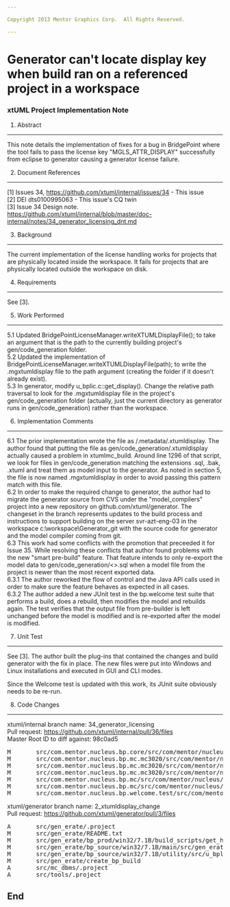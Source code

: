 ```yaml
---

Copyright 2013 Mentor Graphics Corp.  All Rights Reserved.

---
```


# Generator can't locate display key when build ran on a referenced project in a workspace
### xtUML Project Implementation Note



1. Abstract
-----------
This note details the implementation of fixes for a bug in BridgePoint where the tool
fails to pass the license key "MGLS_ATTR_DISPLAY" successfully from eclipse to generator
causing a generator license failure.

2. Document References
----------------------
[1] Issues 34, https://github.com/xtuml/internal/issues/34 - This issue  
[2] DEI dts0100995063 - This issue's CQ twin  
[3] Issue 34 Design note. https://github.com/xtuml/internal/blob/master/doc-internal/notes/34_generator_licensing_dnt.md  

3. Background
-------------
The current implementation of the license handling works for projects that are physically 
located inside the workspace.  It fails for projects that are physically located outside
the workspace on disk.  

4. Requirements
---------------
See [3].

5. Work Performed
-----------------
5.1 Updated BridgePointLicenseManager.writeXTUMLDisplayFile(); to take an argument that is the 
  path to the currently building project's gen/code_generation folder.  
5.2 Updated the implementation of BridgePointLicenseManager.writeXTUMLDisplayFile(path); to write 
  the .mgxtumldisplay file to the path argument (creating the folder if it doesn't already exist).   
5.3 In generator, modify u_bplic.c::get_display(). Change the relative path traversal to look for 
  the .mgxtumldisplay file in the project's gen/code_generation folder (actually, just the current
  directory as generator runs in gen/code_generation) rather than the workspace.  

6. Implementation Comments
--------------------------
6.1  The prior implementation wrote the file as <workspace>/.metadata/.xtumldisplay.  The author found
  that putting the file as gen/code_generation/.xtumldisplay actually caused a problem in xtumlmc_build.
  Around line 1296 of that script, we look for files in gen/code_generation matching the extensions .sql, 
  .bak, .xtuml and treat them as model input to the generator.  As noted in section 5, the file is now 
  named .mgxtumldisplay in order to avoid passing this pattern match with this file.  
6.2  In order to make the required change to generator, the author had to migrate the generator source
  from CVS under the "model_compilers" project into a new repository on github.com/xtuml/generator.
  The changeset in the branch represents updates to the build process and instructions to support building
  on the server svr-azt-eng-03 in the workspace c:\workspace\Generator_git with the source code for generator
  and the model compiler coming from git.  
6.3  This work had some conflicts with the promotion that preceeded it for Issue 35.  While resolving these
  conflicts that author found problems with the new "smart pre-build" feature.  That feature intends to 
  only re-export the model data to gen/code_generation/<<project>>.sql when a model file from the project is
  newer than the most recent exported data.  
6.3.1  The author reworked the flow of control and the Java API calls used in order to make sure the feature
  behaves as expected in all cases.  
6.3.2  The author added a new JUnit test in the bp.welcome test suite that performs a build, does a rebuild, 
  then modifies the model and rebuilds again.  The test verifies that the output file from pre-builder is left
  unchanged before the model is modified and is re-exported after the model is modified.

7. Unit Test
------------
See [3].  The author built the plug-ins that contained the changes and build generator with the fix in place.
The new files were put into Windows and Linux installations and executed in GUI and CLI modes.  

Since the Welcome test is updated with this work, its JUnit suite obviously needs to be re-run.

8. Code Changes
---------------
xtuml/internal branch name: 34_generator_licensing  
Pull request: https://github.com/xtuml/internal/pull/36/files  
Master Root ID to diff against: 98c0ad5
<pre>
M       src/com.mentor.nucleus.bp.core/src/com/mentor/nucleus/bp/core/util/BridgePointLicenseManager.java
M       src/com.mentor.nucleus.bp.mc.mc3020/src/com/mentor/nucleus/bp/mc/mc3020/ExportBuilder.java
M       src/com.mentor.nucleus.bp.mc.mc3020/src/com/mentor/nucleus/bp/mc/mc3020/MCBuilderArgumentHandler.java
M       src/com.mentor.nucleus.bp.mc.mc3020/src/com/mentor/nucleus/bp/mc/mc3020/ModelCompiler.java
M       src/com.mentor.nucleus.bp.mc/src/com/mentor/nucleus/bp/mc/AbstractExportBuilder.java
M       src/com.mentor.nucleus.bp.mc/src/com/mentor/nucleus/bp/mc/MCBuilderArgumentHandler.java
M       src/com.mentor.nucleus.bp.welcome.test/src/com/mentor/nucleus/bp/welcome/test/WelcomePageTestGPS.java
</pre>

xtuml/generator branch name: 2_xtumldisplay_change  
Pull request: https://github.com/xtuml/generator/pull/3/files  
<pre>
A       src/gen_erate/.project
M       src/gen_erate/README.txt
M       src/gen_erate/bp_prod/win32/7.1B/build_scripts/get_host_platform.inc
M       src/gen_erate/bp_source/win32/7.1B/main/src/gen_erate/main_gen_erate.cc
M       src/gen_erate/bp_source/win32/7.1B/utility/src/u_bplic.c
M       src/gen_erate/create_bp_build
A       src/mc_dbms/.project
A       src/tools/.project
</pre>  

End
---
